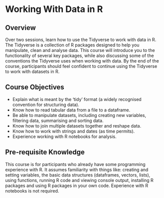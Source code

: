 # Working With Data in R

## Overview 

Over two sessions, learn how to use the Tidyverse to work with data in R. The Tidyverse is a collection of R packages designed to help you manipulate, clean and analyse data. This course will introduce you to the functionality of several key packages, while also discussing some of the conventions the Tidyverse uses when working with data. By the end of the course, participants should feel confident to continue using the Tidyverse to work with datasets in R.

## Course Objectives 
- Explain what is meant by the ‘tidy’ format (a widely recognised convention for structuring data).
- Know how to read tabular data from a file to a dataframe.
- Be able to manipulate datasets, including creating new variables, filtering data, summarising and sorting data.
- Know how to join multiple datasets together and reshape data.
- Know how to work with strings and dates (as time permits).
- Experience working with R notebooks for analysis.

## Pre-requisite Knowledge 
This course is for participants who already have some programming experience with R. It assumes familiarity with things like: creating and setting variables, the basic data structures (dataframes, vectors, lists), using functions, running R code and viewing console output, installing R packages and using R packages in your own code. Experience with R notebooks is not required.